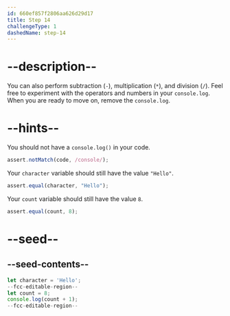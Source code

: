```yaml
---
id: 660ef857f2806aa626d29d17
title: Step 14
challengeType: 1
dashedName: step-14
---
```


# --description--

You can also perform subtraction (`-`), multiplication (`*`), and division (`/`). Feel free to experiment with the operators and numbers in your `console.log`. When you are ready to move on, remove the `console.log`.

# --hints--

You should not have a `console.log()` in your code.

```js
assert.notMatch(code, /console/);
```

Your `character` variable should still have the value `"Hello"`.

```js
assert.equal(character, "Hello");
```

Your `count` variable should still have the value `8`.

```js
assert.equal(count, 8);
```

# --seed--

## --seed-contents--

```js
let character = 'Hello';
--fcc-editable-region--
let count = 8;
console.log(count + 1);
--fcc-editable-region--
```
